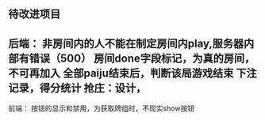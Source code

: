 ## 待改进项目
后端：
非房间内的人不能在制定房间内play,服务器内部有错误（500）
房间done字段标记，为真的房间，不可再加入
全部paiju结束后，判断该局游戏结束
下注记录，得分统计
抢庄：设计，
---
前端：
按钮的显示和禁用，为获取牌组时，不现实show按钮